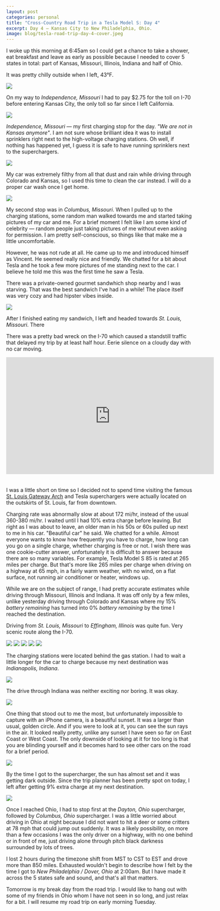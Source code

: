 ```yaml
---
layout: post
categories: personal
title: "Cross-Country Road Trip in a Tesla Model S: Day 4"
excerpt: Day 4 — Kansas City to New Philadelphia, Ohio.
image: blog/tesla-road-trip-day-4-cover.jpeg
---
```


I woke up this morning at 6:45am so I could get a chance to take a shower, eat breakfast and leave as early as possible because I needed to cover 5 states in total: part of Kansas, Missouri, Illinois, Indiana and half of Ohio.

It was pretty chilly outside when I left, 43°F.

![](/images/blog/tesla-road-trip-day-4-1.jpg)


On my way to *Independence, Missouri* I had to pay $2.75 for the toll on I-70 before entering Kansas City, the only toll so far since I left California.

![](/images/blog/tesla-road-trip-day-4-2.jpg)


*Independence, Missouri* — my first charging stop for the day. *"We are not in Kansas anymore"*. I am not sure whose brilliant idea it was to install sprinklers right next to the high-voltage charging stations. Oh well, if nothing has happened yet, I guess it is safe to have running sprinklers next to the superchargers.

 ![](/images/blog/tesla-road-trip-day-4-3.jpg)


My car was extremely filthy from all that dust and rain while driving through Colorado and Kansas, so I used this time to clean the car instead. I will do a proper car wash once I get home.

![](/images/blog/tesla-road-trip-day-4-6.jpg)

My second stop was in *Columbus, Missouri*. When I pulled up to the charging stations, some random man walked towards me and started taking pictures of my car and me. For a brief moment I felt like I am some kind of celebrity — random people just taking pictures of me without even asking for permission. I am pretty self-conscious, so things like that make me a little uncomfortable.


However, he was not rude at all. He came up to me and introduced himself as Vincent. He seemed really nice and friendly. We chatted for a bit about Tesla and he took a few more pictures of me standing next to the car. I believe he told me this was the first time he saw a Tesla.

There was a private-owned gourmet sandwhich shop nearby and I was starving. That was the best sandwich I've had in a while! The place itself was very cozy and had hipster vibes inside.

 ![](/images/blog/tesla-road-trip-day-4-4.jpg)

After I finished eating my sandwich, I left and headed towards *St. Louis, Missouri*. There

There was a pretty bad wreck on the I-70 which caused a standstill traffic that delayed my trip by at least half hour. Eerie silence on a cloudy day with no car moving.

<iframe width="560" height="315" style="margin-bottom: 20px" src="https://www.youtube.com/embed/0mRcBm_1ux0" frameborder="0" allowfullscreen></iframe>

I was a little short on time so I decided not to spend time visiting the famous [St. Louis Gateway Arch](https://en.wikipedia.org/wiki/Gateway_Arch) and Tesla superchargers were actually located on the outskirts of St. Louis, far from downtown.

Charging rate was abnormally slow at about 172 mi/hr, instead of the usual 360-380 mi/hr. I waited until I had 10% extra charge before leaving. But right as I was about to leave, an older man in his 50s or 60s pulled up next to me in his car. "Beautiful car" he said. We chatted for a while. Almost everyone wants to know how frequently you have to charge, how long can you go on a single charge, whether charging is free or not. I wish there was one cookie-cutter answer, unfortunately it is difficult to answer because there are so many variables. For example, Tesla Model S 85 is rated at 265 miles per charge. But that's more like 265 miles per charge when driving on a highway at 65 mph, in a fairly warm weather, with no wind, on a flat surface, not running air conditioner or heater, windows up.


While we are on the subject of range, I had pretty accurate estimates while driving through Missouri, Illinois and Indiana. It was off only by a few miles, unlike yesterday driving through Colorado and Kansas where my 15% *battery remaining* has turned into 0% *battery remaining* by the time I reached the destination.

Driving from *St. Louis, Missouri* to *Effingham, Illinois* was quite fun. Very scenic route along the I-70.

![](/images/blog/tesla-road-trip-day-4-7.jpg)
![](/images/blog/tesla-road-trip-day-4-8.jpg)
![](/images/blog/tesla-road-trip-day-4-9.jpg)
![](/images/blog/tesla-road-trip-day-4-10.jpg)
![](/images/blog/tesla-road-trip-day-4-11.jpg)

The charging stations were located behind the gas station. I had to wait a little longer for the car to charge because my next destination was *Indianapolis, Indiana*.

![](/images/blog/tesla-road-trip-day-4-12.jpg)

The drive through Indiana was neither exciting nor boring. It was okay.

![](/images/blog/tesla-road-trip-day-4-13.jpg)


One thing that stood out to me the most, but unfortunately impossible to capture with an iPhone camera, is a beautiful sunset. It was a larger than usual, golden circle. And if you were to look at it, you can see the sun rays in the air. It looked really pretty, unlike any sunset I have seen so far on East Coast or West Coast. The only downside of looking at it for too long is that you are blinding yourself and it becomes hard to see other cars on the road for a brief period.

![](/images/blog/tesla-road-trip-day-4-14.jpg)

By the time I got to the supercharger, the sun has almost set and it was getting dark outside. Since the trip planner has been pretty spot on today, I left after getting 9% extra charge at my next destination.

![](/images/blog/tesla-road-trip-day-4-15.jpg)

Once I reached Ohio, I had to stop first at the *Dayton, Ohio* supercharger, followed by *Columbus, Ohio* supercharger. I was a little worried about driving in Ohio at night because I did not want to hit a deer or some critters at 78 mph that could jump out suddenly. It was a likely possibility, on more than a few occasions I was the only driver on a highway, with no one behind or in front of me, just driving alone through pitch black darkness surrounded by lots of trees.

I lost 2 hours during the timezone shift from MST to CST to EST and drove more than 850 miles. Exhausted wouldn't begin to describe how I felt by the time I got to *New Philadelphia / Dover, Ohio* at 2:00am. But I have made it across the 5 states safe and sound, and that's all that matters.

Tomorrow is my break day from the road trip. I would like to hang out with some of my friends in Ohio whom I have not seen in so long, and just relax for a bit. I will resume my road trip on early morning Tuesday.
